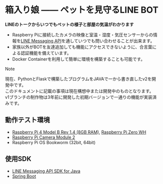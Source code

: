 # 箱入り娘 —— ペットを見守るLINE BOT
**LINEのトークからいつでもペットの様子と部屋の気温がわかります**  
- Raspberry Piに接続したカメラの映像と室温・湿度・気圧センサーからの情報を[LINE Messaging API](https://developers.line.biz/ja/services/messaging-api/)を通していつでも問い合わせることが出来ます。  
- 家族以外がBOTを友達追加しても機能にアクセスできないように、合言葉による認証機能を備えています。
- Docker Containerを利用して簡単に環境を構築することも可能です。

> [!Note]  
> 現在、PythonとFlaskで構築したプログラムをJAVAで一から書き直したv2を開発中です。  
> このドキュメントに記載の事項は現在構想中または開発中のものとなります。
> v1ブランチの制作物は3年前に開発した初期バージョンで一通りの機能が実装済みです。  

## 動作テスト環境
- [Raspberry Pi 4 Model B Rev 1.4 (8GB RAM)](https://www.raspberrypi.com/products/raspberry-pi-4-model-b/), [Raspberry Pi Zero WH](https://www.raspberrypi.com/products/raspberry-pi-zero-w/)
- [Raspberry Pi Camera Module 2](https://www.raspberrypi.com/products/camera-module-v2/)
- Raspberry Pi OS Bookworm (32bit, 64bit)

## 使用SDK
- [LINE Messaging API SDK for Java](https://github.com/line/line-bot-sdk-java?tab=readme-ov-file#line-messaging-api-sdk-for-java)
- [Spring Boot](https://spring.io/projects/spring-boot)